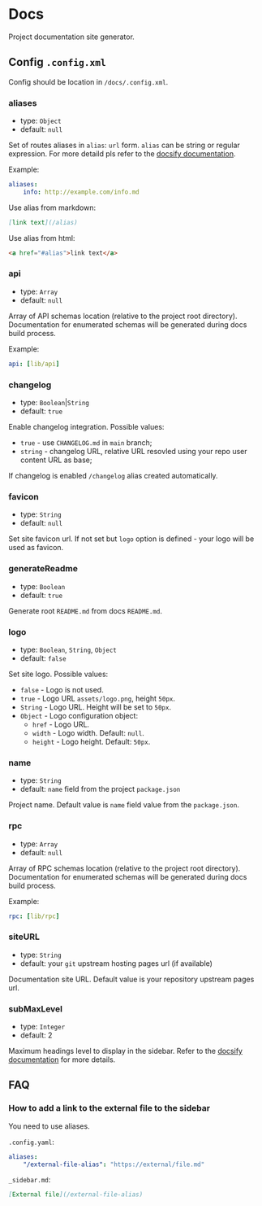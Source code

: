 # Docs

Project documentation site generator.

## Config `.config.xml`

Config should be location in `/docs/.config.xml`.

### aliases

-   type: `Object`
-   default: `null`

Set of routes aliases in `alias`: `url` form. `alias` can be string or regular expression. For more detaild pls refer to the [docsify documentation](https://docsify.js.org/#/configuration?id=alias).

Example:

```yaml
aliases:
    info: http://example.com/info.md
```

Use alias from markdown:

```markdown
[link text](/alias)
```

Use alias from html:

```html
<a href="#alias">link text</a>
```

### api

-   type: `Array`
-   default: `null`

Array of API schemas location (relative to the project root directory). Documentation for enumerated schemas will be generated during docs build process.

Example:

```yaml
api: [lib/api]
```

### changelog

-   type: `Boolean`|`String`
-   default: `true`

Enable changelog integration. Possible values:

-   `true` - use `CHANGELOG.md` in `main` branch;
-   `string` - changelog URL, relative URL resovled using your repo user content URL as base;

If changelog is enabled `/changelog` alias created automatically.

### favicon

-   type: `String`
-   default: `null`

Set site favicon url. If not set but `logo` option is defined - your logo will be used as favicon.

### generateReadme

-   type: `Boolean`
-   default: `true`

Generate root `README.md` from docs `README.md`.

### logo

-   type: `Boolean`, `String`, `Object`
-   default: `false`

Set site logo. Possible values:

-   `false` - Logo is not used.
-   `true` - Logo URL `assets/logo.png`, height `50px`.
-   `String` - Logo URL. Height will be set to `50px`.
-   `Object` - Logo configuration object:
    -   `href` - Logo URL.
    -   `width` - Logo width. Default: `null`.
    -   `height` - Logo height. Default: `50px`.

### name

-   type: `String`
-   default: `name` field from the project `package.json`

Project name. Default value is `name` field value from the `package.json`.

### rpc

-   type: `Array`
-   default: `null`

Array of RPC schemas location (relative to the project root directory). Documentation for enumerated schemas will be generated during docs build process.

Example:

```yaml
rpc: [lib/rpc]
```

### siteURL

-   type: `String`
-   default: your `git` upstream hosting pages url (if available)

Documentation site URL. Default value is your repository upstream pages url.

### subMaxLevel

-   type: `Integer`
-   default: 2

Maximum headings level to display in the sidebar. Refer to the [docsify documentation](https://docsify.js.org/#/configuration?id=submaxlevel) for more details.

## FAQ

### How to add a link to the external file to the sidebar

You need to use aliases.

`.config.yaml`:

```yaml
aliases:
    "/external-file-alias": "https://external/file.md"
```

`_sidebar.md`:

```markdown
[External file](/external-file-alias)
```
